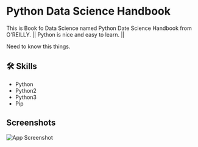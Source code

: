 
# Python Data Science Handbook

This is Book fo Data Science named Python Date Science Handbook from O'REILLY. ||
Python is nice and easy to learn. ||


Need to know this things.
## 🛠 Skills
* Python
* Python2
* Python3
* Pip

## Screenshots

![App Screenshot](https://books.google.com.bd/books/publisher/content?id=xYmNDQAAQBAJ&pg=PP1&img=1&zoom=3&hl=en&sig=ACfU3U12GL1y6Y5bkLZ7QHTsBo_3ACQd4g&w=1280)

